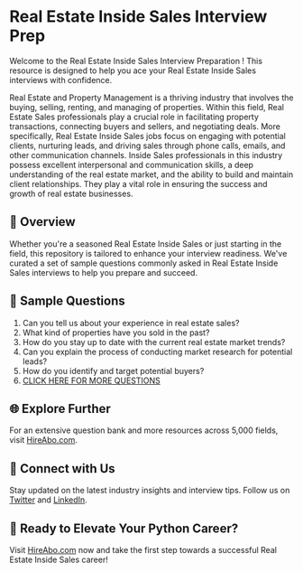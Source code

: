 # Real Estate Inside Sales Interview Prep

Welcome to the Real Estate Inside Sales Interview Preparation ! This resource is designed to help you ace your Real Estate Inside Sales interviews with confidence.

Real Estate and Property Management is a thriving industry that involves the buying, selling, renting, and managing of properties. Within this field, Real Estate Sales professionals play a crucial role in facilitating property transactions, connecting buyers and sellers, and negotiating deals. More specifically, Real Estate Inside Sales jobs focus on engaging with potential clients, nurturing leads, and driving sales through phone calls, emails, and other communication channels. Inside Sales professionals in this industry possess excellent interpersonal and communication skills, a deep understanding of the real estate market, and the ability to build and maintain client relationships. They play a vital role in ensuring the success and growth of real estate businesses.

## 🚀 Overview

Whether you're a seasoned Real Estate Inside Sales or just starting in the field, this repository is tailored to enhance your interview readiness. We've curated a set of sample questions commonly asked in Real Estate Inside Sales interviews to help you prepare and succeed.

## 📝 Sample Questions

1. Can you tell us about your experience in real estate sales?
2. What kind of properties have you sold in the past?
3. How do you stay up to date with the current real estate market trends?
4. Can you explain the process of conducting market research for potential leads?
5. How do you identify and target potential buyers?
6. [CLICK HERE FOR MORE QUESTIONS](https://hireabo.com/job/21_0_22/Real%20Estate%20Inside%20Sales)

## 🌐 Explore Further

For an extensive question bank and more resources across 5,000 fields, visit [HireAbo.com](https://www.hireabo.com).

## 📱 Connect with Us

Stay updated on the latest industry insights and interview tips. Follow us on [Twitter](https://twitter.com/hireabo) and [LinkedIn](https://www.linkedin.com/in/hire-abo-3609972a8/).

## 🚀 Ready to Elevate Your Python Career?

Visit [HireAbo.com](https://www.hireabo.com) now and take the first step towards a successful Real Estate Inside Sales career!